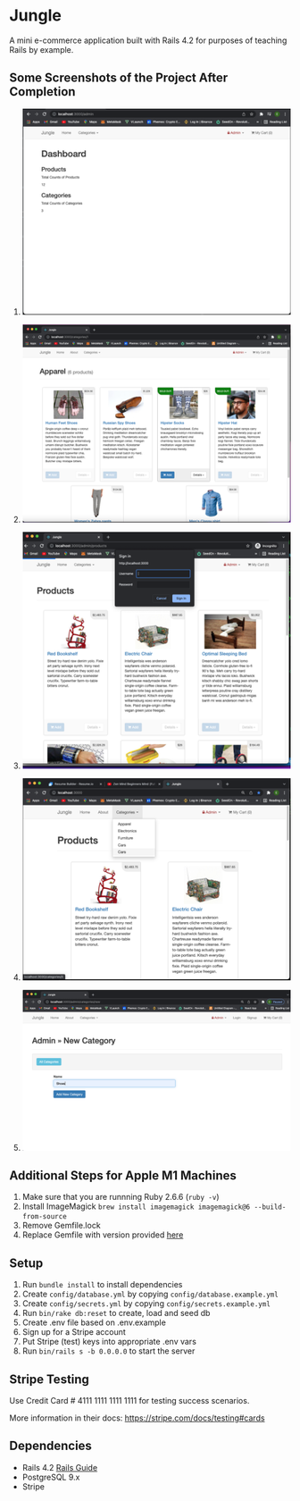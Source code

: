 # Jungle

A mini e-commerce application built with Rails 4.2 for purposes of teaching Rails by example.

## Some Screenshots of the Project After Completion

1. !["dashboard"](https://github.com/enukeWebDev/jungle-project/blob/master/app/docs/Dashboard.png?raw=true)

2. !["sold out"](https://github.com/enukeWebDev/jungle-project/blob/master/app/docs/Sold_Out.png?raw=true)

3. !["admin security"](https://github.com/enukeWebDev/jungle-project/blob/master/app/docs/Admin-Security.png?raw=true)

4. !["add category"](https://github.com/enukeWebDev/jungle-project/blob/master/app/docs/Add-Category.png?raw=true)

5. !["add category1"](https://github.com/enukeWebDev/jungle-project/blob/master/app/docs/Add_Category1.png?raw=true)


## Additional Steps for Apple M1 Machines

1. Make sure that you are runnning Ruby 2.6.6 (`ruby -v`)
1. Install ImageMagick `brew install imagemagick imagemagick@6 --build-from-source`
2. Remove Gemfile.lock
3. Replace Gemfile with version provided [here](https://gist.githubusercontent.com/FrancisBourgouin/831795ae12c4704687a0c2496d91a727/raw/ce8e2104f725f43e56650d404169c7b11c33a5c5/Gemfile)

## Setup

1. Run `bundle install` to install dependencies
2. Create `config/database.yml` by copying `config/database.example.yml`
3. Create `config/secrets.yml` by copying `config/secrets.example.yml`
4. Run `bin/rake db:reset` to create, load and seed db
5. Create .env file based on .env.example
6. Sign up for a Stripe account
7. Put Stripe (test) keys into appropriate .env vars
8. Run `bin/rails s -b 0.0.0.0` to start the server

## Stripe Testing

Use Credit Card # 4111 1111 1111 1111 for testing success scenarios.

More information in their docs: <https://stripe.com/docs/testing#cards>

## Dependencies

* Rails 4.2 [Rails Guide](http://guides.rubyonrails.org/v4.2/)
* PostgreSQL 9.x
* Stripe
